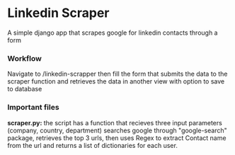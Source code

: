 # Linkedin Scraper
A simple django app that scrapes google for linkedin contacts through a form

### Workflow
Navigate to /linkedin-scrapper then fill the form that submits the data to the scraper function and retrieves the data in another view with option to save to database

### Important files
**scraper.py:** the script has a function that recieves three input parameters (company, country, department) searches google through "google-search" package, retrieves the top 3 urls, then uses Regex to extract Contact name from the url and returns a list of dictionaries for each user.
